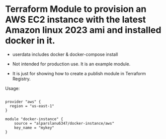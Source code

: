 # Terraform Module to provision an AWS EC2 instance with the latest Amazon linux 2023 ami and installed docker in it.

- userdata includes docker & docker-compose install

- Not intended for production use. It is an example module.

- It is just for showing how to create a publish module in Terraform Registry.

Usage:

```hcl

provider "aws" {
  region = "us-east-1"
}

module "docker-instance" {
    source = "alparslanu6347/docker-instance/aws"
    key_name = "mykey"
}
```